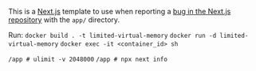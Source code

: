 This is a [Next.js](https://nextjs.org/) template to use when reporting a [bug in the Next.js repository](https://github.com/vercel/next.js/issues) with the `app/` directory.


Run:
`docker build . -t limited-virtual-memory`
`docker run -d limited-virtual-memory`
`docker exec -it <container_id> sh`

`/app # ulimit -v 2048000`
`/app # npx next info`